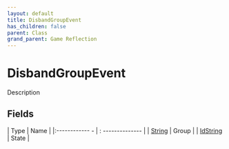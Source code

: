 ```yaml
---
layout: default
title: DisbandGroupEvent
has_children: false
parent: Class
grand_parent: Game Reflection
---
```

# DisbandGroupEvent
Description 

## Fields
| Type | Name |
|:------------ - | : -------------- |
| [String](game-reflection/components/string.md) | Group |
| [IdString](game-reflection/components/id_string.md) | State |
